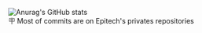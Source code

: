 ![Anurag's GitHub stats](https://github-readme-stats.vercel.app/api?username=DylanAkp&show_icons=true) <br >
🪧 Most of commits are on Epitech's privates repositories
